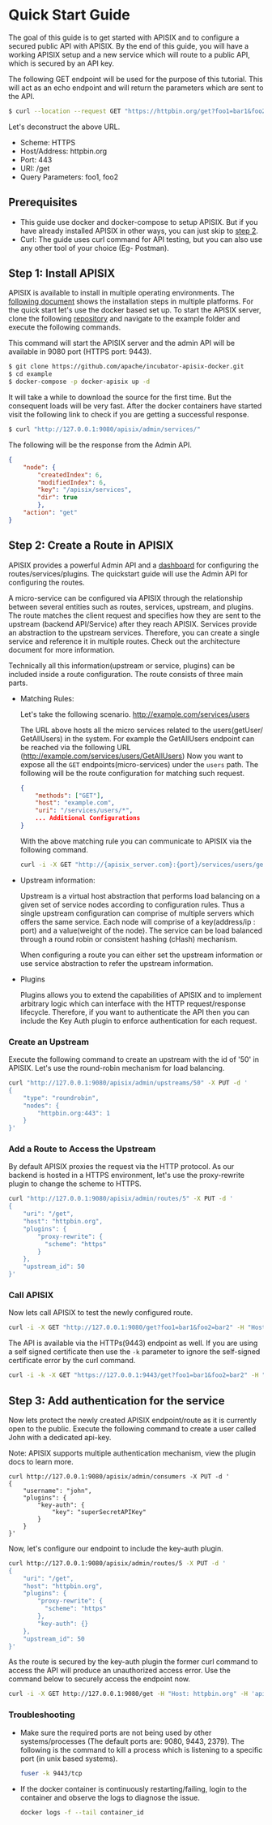 <!--
#
# Licensed to the Apache Software Foundation (ASF) under one or more
# contributor license agreements.  See the NOTICE file distributed with
# this work for additional information regarding copyright ownership.
# The ASF licenses this file to You under the Apache License, Version 2.0
# (the "License"); you may not use this file except in compliance with
# the License.  You may obtain a copy of the License at
#
#     http://www.apache.org/licenses/LICENSE-2.0
#
# Unless required by applicable law or agreed to in writing, software
# distributed under the License is distributed on an "AS IS" BASIS,
# WITHOUT WARRANTIES OR CONDITIONS OF ANY KIND, either express or implied.
# See the License for the specific language governing permissions and
# limitations under the License.
#
-->

# Quick Start Guide

The goal of this guide is to get started with APISIX and to configure a secured public API with APISIX.
By the end of this guide, you will have a working APISIX setup and a new service which will route to a public API, which is secured by an API key.

The following GET endpoint will be used for the purpose of this tutorial. This will act as an echo endpoint and will return the parameters which are sent to the API.

```bash
$ curl --location --request GET "https://httpbin.org/get?foo1=bar1&foo2=bar2"
```

Let's deconstruct the above URL.

- Scheme: HTTPS
- Host/Address: httpbin.org
- Port: 443
- URI: /get
- Query Parameters: foo1, foo2

## Prerequisites

- This guide use docker and docker-compose to setup APISIX. But if you have already installed APISIX in other ways, you can just skip to [step 2](getting-started.md#"step-2-create-a-route-in-apisix").
- Curl: The guide uses curl command for API testing, but you can also use any other tool of your choice (Eg- Postman).

## Step 1: Install APISIX

APISIX is available to install in multiple operating environments. The [following document](how-to-build.md#installation-via-source-release) shows the installation steps in multiple platforms.
For the quick start let's use the docker based set up. To start the APISIX server, clone the following [repository](https://github.com/apache/incubator-apisix-docker) and navigate to the example folder and execute the following commands.

This command will start the APISIX server and the admin API will be available in 9080 port (HTTPS port: 9443).

```bash
$ git clone https://github.com/apache/incubator-apisix-docker.git
$ cd example
$ docker-compose -p docker-apisix up -d
```

It will take a while to download the source for the first time. But the consequent loads will be very fast.
After the docker containers have started visit the following link to check if you are getting a successful response.

```bash
$ curl "http://127.0.0.1:9080/apisix/admin/services/"
```

The following will be the response from the Admin API.

```json
{
    "node": {
        "createdIndex": 6,
        "modifiedIndex": 6,
        "key": "/apisix/services",
        "dir": true
        },
    "action": "get"
}
```

## Step 2: Create a Route in APISIX

APISIX provides a powerful Admin API and a [dashboard](https://github.com/apache/incubator-apisix-dashboard) for configuring the routes/services/plugins.
The quickstart guide will use the Admin API for configuring the routes.

A micro-service can be configured via APISIX through the relationship between several entities such as routes, services, upstream, and plugins.
The route matches the client request and specifies how they are sent to the upstream (backend API/Service) after they reach APISIX.
Services provide an abstraction to the upstream services. Therefore, you can create a single service and reference it in multiple routes.
Check out the architecture document for more information.

Technically all this information(upstream or service, plugins) can be included inside a route configuration. The route consists of three main parts.

- Matching Rules:

    Let's take the following scenario.
    http://example.com/services/users

    The URL above hosts all the micro services related to the users(getUser/ GetAllUsers) in the system. For example the GetAllUsers endpoint can be reached via the following URL (http://example.com/services/users/GetAllUsers)
    Now you want to expose all the `GET` endpoints(micro-services) under the `users` path. The following will be the route configuration for matching such request.

    ```json
    {
        "methods": ["GET"],
        "host": "example.com",
        "uri": "/services/users/*",
        ... Additional Configurations
    }
    ```
    With the above matching rule you can communicate to APISIX via the following command.

    ```bash
    curl -i -X GET "http://{apisix_server.com}:{port}/services/users/getAllUsers?limit=10" -H "Host: example.com"
    ```

- Upstream information:

    Upstream is a virtual host abstraction that performs load balancing on a given set of service nodes according to configuration rules.
    Thus a single upstream configuration can comprise of multiple servers which offers the same service. Each node will comprise of a key(address/ip : port) and a value(weight of the node).
    The service can be load balanced through a round robin or consistent hashing (cHash) mechanism.

    When configuring a route you can either set the upstream information or use service abstraction to refer the upstream information.


- Plugins

    Plugins allows you to extend the capabilities of APISIX and to implement arbitrary logic which can interface with the HTTP request/response lifecycle.
    Therefore, if you want to authenticate the API then you can include the Key Auth plugin to enforce authentication for each request.

### Create an Upstream

Execute the following command to create an upstream with the id of '50' in APISIX. Let's use the round-robin mechanism for load balancing.

```bash
curl "http://127.0.0.1:9080/apisix/admin/upstreams/50" -X PUT -d '
{
    "type": "roundrobin",
    "nodes": {
        "httpbin.org:443": 1
    }
}'
```

### Add a Route to Access the Upstream

By default APISIX proxies the request via the HTTP protocol. As our backend is hosted in a HTTPS environment, let's use the proxy-rewrite plugin to change the scheme to HTTPS.

```bash
curl "http://127.0.0.1:9080/apisix/admin/routes/5" -X PUT -d '
{
    "uri": "/get",
    "host": "httpbin.org",
    "plugins": {
        "proxy-rewrite": {
          "scheme": "https"
        }
    },
    "upstream_id": 50
}'
```

### Call APISIX

Now lets call APISIX to test the newly configured route.

```bash
curl -i -X GET "http://127.0.0.1:9080/get?foo1=bar1&foo2=bar2" -H "Host: httpbin.org"
```

The API is available via the HTTPs(9443) endpoint as well. If you are using a self signed certificate then use the `-k` parameter to ignore the self-signed certificate error by the curl command.

```bash
curl -i -k -X GET "https://127.0.0.1:9443/get?foo1=bar1&foo2=bar2" -H "Host: httpbin.org"
```

## Step 3: Add authentication for the service

Now lets protect the newly created APISIX endpoint/route as it is currently open to the public.
Execute the following command to create a user called John with a dedicated api-key.

Note: APISIX supports multiple authentication mechanism, view the plugin docs to learn more.

```shell
curl http://127.0.0.1:9080/apisix/admin/consumers -X PUT -d '
{
    "username": "john",
    "plugins": {
        "key-auth": {
            "key": "superSecretAPIKey"
        }
    }
}'
```

Now, let's configure our endpoint to include the key-auth plugin.

```bash
curl http://127.0.0.1:9080/apisix/admin/routes/5 -X PUT -d '
{
    "uri": "/get",
    "host": "httpbin.org",
    "plugins": {
        "proxy-rewrite": {
          "scheme": "https"
        },
        "key-auth": {}
    },
    "upstream_id": 50
}'
```

As the route is secured by the key-auth plugin the former curl command to access the API will produce an unauthorized access error.
Use the command below to securely access the endpoint now.

```bash
curl -i -X GET http://127.0.0.1:9080/get -H "Host: httpbin.org" -H 'apikey: superSecretAPIKey'
```

### Troubleshooting

- Make sure the required ports are not being used by other systems/processes (The default ports are: 9080, 9443, 2379).
The following is the command to kill a process which is listening to a specific port (in unix based systems).

    ```bash
    fuser -k 9443/tcp
    ```

- If the docker container is continuously restarting/failing, login to the container and observe the logs to diagnose the issue.

    ```bash
    docker logs -f --tail container_id
    ```
